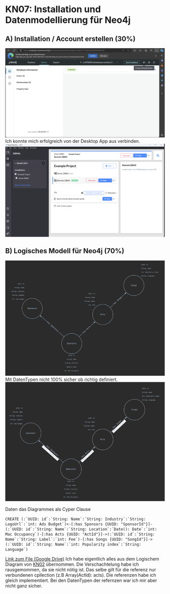 #  KN07: Installation und Datenmodellierung für Neo4j
##  A) Installation / Account erstellen (30%) 
<hide param="Username: neo4j
Password: 0TSUoYskgu7K74dEq16NtExsfZw70LKdoMvR3lEykXk"></hide>

![alt text](image.png)
Ich konnte mich erfolgreich von der Desktop App aus verbinden.
![alt text](image-1.png)

##  B) Logisches Modell für Neo4j (70%)
![alt text](image-2.png)
Mit DatenTypen nicht 100% sicher ob richtig definiert.
![alt text](image-3.png)

Daten das Diagrammes als Cyper Clause
```
CREATE (:`UUID: id`:`String: Name`:`String: Industry`:`String: LogoUrl`:`int: Ads Budget`)<-[:has Sponsors {UUID: "SponsorId"}]-(:`UUID: id`:`String: Name`:`String: Location`:`Date(): Date`:`int: Mac Occupancy`)-[:has Acts {UUID: "ActId"}]->(:`UUID: id`:`String: Name`:`String: Label`:`int: Fee`)-[:has Songs {UUID: "SongId"}]->(:`UUID: id`:`String: Name`:`int: Popularity index`:`String: Language`)
```
[Link zum File (Google Drive)](https://drive.google.com/file/d/13k2ezN4ZVqIAFjyC3O9phUDOs7c0LbU0/view?usp=sharing)
Ich habe eigentlich alles aus dem Logischem Diagram von [KN02](../KN02/readme.md) übernommen. Die Verschachtelung habe ich rausgemommen, da sie nicht nötig ist. Das selbe gilt für die referenz nur verbundenen cpllection (z.B Array(ActId): acts). Die referenzen habe ich gleich implementiert. Bei den DatenTypen der refernzen war ich mir aber nicht ganz sicher.